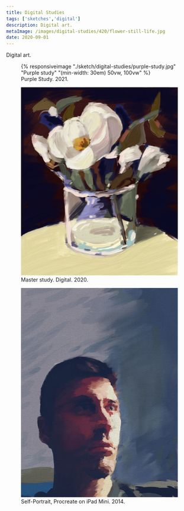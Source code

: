 ```yaml
---
title: Digital Studies
tags: ['sketches','digital']
description: Digital art. 
metaImage: /images/digital-studies/420/flower-still-life.jpg
date: 2020-09-01
---
```

Digital art. 
<figure>{% responsiveimage "./sketch/digital-studies/purple-study.jpg" "Purple study" "(min-width: 30em) 50vw, 100vw" %}<figcaption>Purple Study. 2021.</figcaption></figure>
<figure>
    <img src="/images/digital-studies/640/flower-still-life.jpg" alt="Flower Still LIfe">
    <figcaption>Master study. Digital. 2020.</figcaption>
</figure>

<figure>
    <img src="/images/procreate-self-portraits/640/procreate-self-portrait-2.jpg" alt="Digital self-portrait">
    <figcaption>Self-Portrait, Procreate on iPad Mini. 2014.</figcaption>
</figure>






